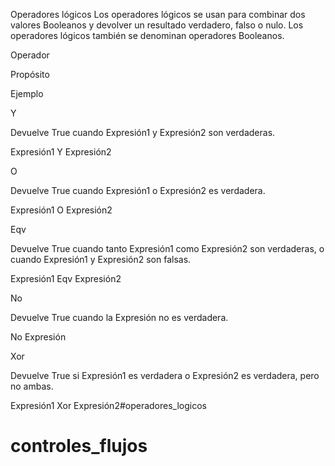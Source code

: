 Operadores lógicos
Los operadores lógicos se usan para combinar dos valores Booleanos y devolver un resultado verdadero, falso o nulo. Los operadores lógicos también se denominan operadores Booleanos.

Operador

Propósito

Ejemplo

Y

Devuelve True cuando Expresión1 y Expresión2 son verdaderas.

Expresión1 Y Expresión2

O

Devuelve True cuando Expresión1 o Expresión2 es verdadera.

Expresión1 O Expresión2

Eqv

Devuelve True cuando tanto Expresión1 como Expresión2 son verdaderas, o cuando Expresión1 y Expresión2 son falsas.

Expresión1 Eqv Expresión2

No

Devuelve True cuando la Expresión no es verdadera.

No Expresión

Xor

Devuelve True si Expresión1 es verdadera o Expresión2 es verdadera, pero no ambas.

Expresión1 Xor Expresión2#operadores_logicos
# controles_flujos
